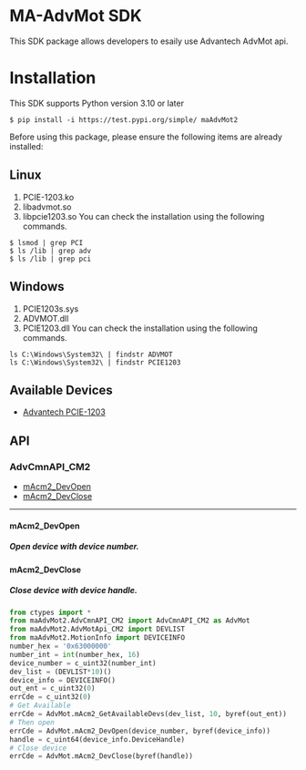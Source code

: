 # MA-AdvMot SDK
This SDK package allows developers to esaily use Advantech AdvMot api.

# Installation
This SDK supports Python version 3.10 or later
```shell
$ pip install -i https://test.pypi.org/simple/ maAdvMot2
```
Before using this package, please ensure the following items are already installed:
## Linux
1. PCIE-1203.ko
2. libadvmot.so
3. libpcie1203.so
You can check the installation using the following commands.
```shell
$ lsmod | grep PCI
$ ls /lib | grep adv
$ ls /lib | grep pci
```
## Windows
1. PCIE1203s.sys
2. ADVMOT.dll
3. PCIE1203.dll
You can check the installation using the following commands.
```shell
ls C:\Windows\System32\ | findstr ADVMOT
ls C:\Windows\System32\ | findstr PCIE1203
```
## Available Devices
* <a href="https://www.advantech.com/en/products/7d3c9775-8c30-4f65-83ec-755bee93b1d4/pcie-1203/mod_bb3ec42a-e9b1-4839-8b26-96551d894bb9">Advantech PCIE-1203</a>
## API
### AdvCmnAPI_CM2
+ <a href="#Acm2_DevOpen">mAcm2_DevOpen</a>
+ <a href="#Acm2_DevClose">mAcm2_DevClose</a>
----
<a name="Acm2_DevOpen"></a>
#### mAcm2_DevOpen
##### Open device with device number.
<a name="Acm2_DevClose"></a>
#### mAcm2_DevClose
##### Close device with device handle.

```python
from ctypes import *
from maAdvMot2.AdvCmnAPI_CM2 import AdvCmnAPI_CM2 as AdvMot
from maAdvMot2.AdvMotApi_CM2 import DEVLIST
from maAdvMot2.MotionInfo import DEVICEINFO
number_hex = '0x63000000'
number_int = int(number_hex, 16)
device_number = c_uint32(number_int)
dev_list = (DEVLIST*10)()
device_info = DEVICEINFO()
out_ent = c_uint32(0)
errCde = c_uint32(0)
# Get Available
errCde = AdvMot.mAcm2_GetAvailableDevs(dev_list, 10, byref(out_ent))
# Then open
errCde = AdvMot.mAcm2_DevOpen(device_number, byref(device_info))
handle = c_uint64(device_info.DeviceHandle)
# Close device
errCde = AdvMot.mAcm2_DevClose(byref(handle))
```